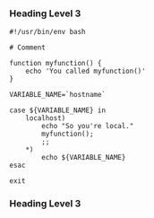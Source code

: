
### Heading Level 3

<!-- Before the shell code block -->

``` shell
#!/usr/bin/env bash

# Comment

function myfunction() {
    echo 'You called myfunction()'
}

VARIABLE_NAME=`hostname`

case ${VARIABLE_NAME} in
    localhost)
        echo "So you're local."
        myfunction();
        ;;
    *)
        echo ${VARIABLE_NAME}
esac

exit

```

<!-- After the shell code block -->

### Heading Level 3
